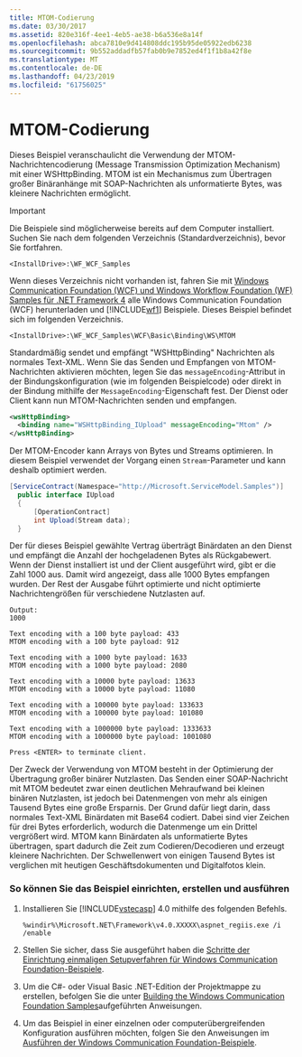 ```yaml
---
title: MTOM-Codierung
ms.date: 03/30/2017
ms.assetid: 820e316f-4ee1-4eb5-ae38-b6a536e8a14f
ms.openlocfilehash: abca7810e9d414808ddc195b95de05922edb6238
ms.sourcegitcommit: 9b552addadfb57fab0b9e7852ed4f1f1b8a42f8e
ms.translationtype: MT
ms.contentlocale: de-DE
ms.lasthandoff: 04/23/2019
ms.locfileid: "61756025"
---
```

# <a name="mtom-encoding"></a>MTOM-Codierung
Dieses Beispiel veranschaulicht die Verwendung der MTOM-Nachrichtencodierung (Message Transmission Optimization Mechanism) mit einer WSHttpBinding. MTOM ist ein Mechanismus zum Übertragen großer Binäranhänge mit SOAP-Nachrichten als unformatierte Bytes, was kleinere Nachrichten ermöglicht.  
  
> [!IMPORTANT]
>  Die Beispiele sind möglicherweise bereits auf dem Computer installiert. Suchen Sie nach dem folgenden Verzeichnis (Standardverzeichnis), bevor Sie fortfahren.  
>   
>  `<InstallDrive>:\WF_WCF_Samples`  
>   
>  Wenn dieses Verzeichnis nicht vorhanden ist, fahren Sie mit [Windows Communication Foundation (WCF) und Windows Workflow Foundation (WF) Samples für .NET Framework 4](https://go.microsoft.com/fwlink/?LinkId=150780) alle Windows Communication Foundation (WCF) herunterladen und [!INCLUDE[wf1](../../../../includes/wf1-md.md)] Beispiele. Dieses Beispiel befindet sich im folgenden Verzeichnis.  
>   
>  `<InstallDrive>:\WF_WCF_Samples\WCF\Basic\Binding\WS\MTOM`  
  
 Standardmäßig sendet und empfängt "WSHttpBinding" Nachrichten als normales Text-XML. Wenn Sie das Senden und Empfangen von MTOM-Nachrichten aktivieren möchten, legen Sie das `messageEncoding`-Attribut in der Bindungskonfiguration (wie im folgenden Beispielcode) oder direkt in der Bindung mithilfe der `MessageEncoding`-Eigenschaft fest. Der Dienst oder Client kann nun MTOM-Nachrichten senden und empfangen.  
  
```xml  
<wsHttpBinding>  
  <binding name="WSHttpBinding_IUpload" messageEncoding="Mtom" />  
</wsHttpBinding>  
```  
  
 Der MTOM-Encoder kann Arrays von Bytes und Streams optimieren. In diesem Beispiel verwendet der Vorgang einen `Stream`-Parameter und kann deshalb optimiert werden.  

```csharp
[ServiceContract(Namespace="http://Microsoft.ServiceModel.Samples")]  
  public interface IUpload  
  {  
      [OperationContract]  
      int Upload(Stream data);  
  }  
```
  
 Der für dieses Beispiel gewählte Vertrag überträgt Binärdaten an den Dienst und empfängt die Anzahl der hochgeladenen Bytes als Rückgabewert. Wenn der Dienst installiert ist und der Client ausgeführt wird, gibt er die Zahl 1000 aus. Damit wird angezeigt, dass alle 1000 Bytes empfangen wurden. Der Rest der Ausgabe führt optimierte und nicht optimierte Nachrichtengrößen für verschiedene Nutzlasten auf.  
  
```  
Output:  
1000  
  
Text encoding with a 100 byte payload: 433  
MTOM encoding with a 100 byte payload: 912  
  
Text encoding with a 1000 byte payload: 1633  
MTOM encoding with a 1000 byte payload: 2080  
  
Text encoding with a 10000 byte payload: 13633  
MTOM encoding with a 10000 byte payload: 11080  
  
Text encoding with a 100000 byte payload: 133633  
MTOM encoding with a 100000 byte payload: 101080  
  
Text encoding with a 1000000 byte payload: 1333633  
MTOM encoding with a 1000000 byte payload: 1001080  
  
Press <ENTER> to terminate client.  
```  
  
 Der Zweck der Verwendung von MTOM besteht in der Optimierung der Übertragung großer binärer Nutzlasten. Das Senden einer SOAP-Nachricht mit MTOM bedeutet zwar einen deutlichen Mehraufwand bei kleinen binären Nutzlasten, ist jedoch bei Datenmengen von mehr als einigen Tausend Bytes eine große Ersparnis. Der Grund dafür liegt darin, dass normales Text-XML Binärdaten mit Base64 codiert. Dabei sind vier Zeichen für drei Bytes erforderlich, wodurch die Datenmenge um ein Drittel vergrößert wird. MTOM kann Binärdaten als unformatierte Bytes übertragen, spart dadurch die Zeit zum Codieren/Decodieren und erzeugt kleinere Nachrichten. Der Schwellenwert von einigen Tausend Bytes ist verglichen mit heutigen Geschäftsdokumenten und Digitalfotos klein.  
  
### <a name="to-set-up-build-and-run-the-sample"></a>So können Sie das Beispiel einrichten, erstellen und ausführen  
  
1. Installieren Sie [!INCLUDE[vstecasp](../../../../includes/vstecasp-md.md)] 4.0 mithilfe des folgenden Befehls.  
  
    ```  
    %windir%\Microsoft.NET\Framework\v4.0.XXXXX\aspnet_regiis.exe /i /enable  
    ```  
  
2. Stellen Sie sicher, dass Sie ausgeführt haben die [Schritte der Einrichtung einmaligen Setupverfahren für Windows Communication Foundation-Beispiele](../../../../docs/framework/wcf/samples/one-time-setup-procedure-for-the-wcf-samples.md).  
  
3. Um die C#- oder Visual Basic .NET-Edition der Projektmappe zu erstellen, befolgen Sie die unter [Building the Windows Communication Foundation Samples](../../../../docs/framework/wcf/samples/building-the-samples.md)aufgeführten Anweisungen.  
  
4. Um das Beispiel in einer einzelnen oder computerübergreifenden Konfiguration ausführen möchten, folgen Sie den Anweisungen im [Ausführen der Windows Communication Foundation-Beispiele](../../../../docs/framework/wcf/samples/running-the-samples.md).  
